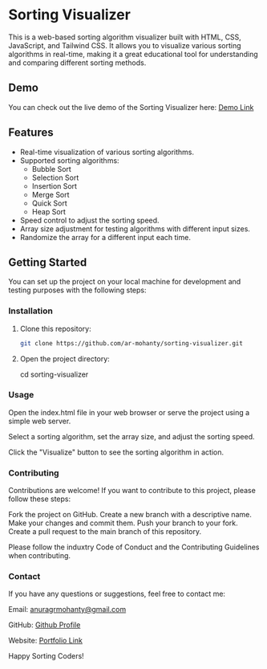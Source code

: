 # Sorting Visualizer

This is a web-based sorting algorithm visualizer built with HTML, CSS, JavaScript, and Tailwind CSS. It allows you to visualize various sorting algorithms in real-time, making it a great educational tool for understanding and comparing different sorting methods.

## Demo

You can check out the live demo of the Sorting Visualizer here: [Demo Link](https://sorting-visualizer-jade.vercel.app/index.html)

## Features

- Real-time visualization of various sorting algorithms.
- Supported sorting algorithms:
  - Bubble Sort
  - Selection Sort
  - Insertion Sort
  - Merge Sort
  - Quick Sort
  - Heap Sort
- Speed control to adjust the sorting speed.
- Array size adjustment for testing algorithms with different input sizes.
- Randomize the array for a different input each time.

## Getting Started

You can set up the project on your local machine for development and testing purposes with the following steps:

### Installation

1. Clone this repository:

   ```bash
   git clone https://github.com/ar-mohanty/sorting-visualizer.git
2. Open the project directory:

   cd sorting-visualizer

### Usage
Open the index.html file in your web browser or serve the project using a simple web server.

Select a sorting algorithm, set the array size, and adjust the sorting speed.

Click the "Visualize" button to see the sorting algorithm in action.

### Contributing
Contributions are welcome! If you want to contribute to this project, please follow these steps:

Fork the project on GitHub.
Create a new branch with a descriptive name.
Make your changes and commit them.
Push your branch to your fork.
Create a pull request to the main branch of this repository.

Please follow the induxtry Code of Conduct and the Contributing Guidelines when contributing.

### Contact
If you have any questions or suggestions, feel free to contact me:

Email: anuragrmohanty@gmail.com

GitHub: [Github Profile](https://github.com/ar-mohanty/)

Website: [Portfolio Link](https://www.armohanty.com)

Happy Sorting Coders!
